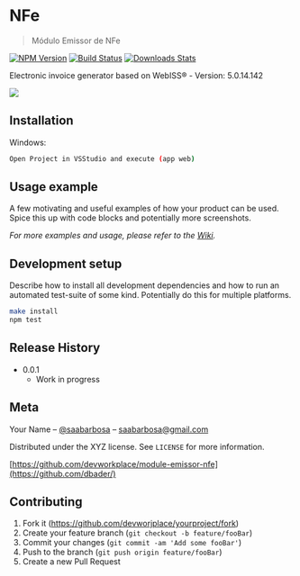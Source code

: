 # NFe
> Módulo Emissor de NFe

[![NPM Version][npm-image]][npm-url]
[![Build Status][travis-image]][travis-url]
[![Downloads Stats][npm-downloads]][npm-url]

Electronic invoice generator based on WebISS® - Version: 5.0.14.142

![](header.png)

## Installation

Windows:

```sh
Open Project in VSStudio and execute (app web)
```


## Usage example

A few motivating and useful examples of how your product can be used. Spice this up with code blocks and potentially more screenshots.

_For more examples and usage, please refer to the [Wiki][wiki]._

## Development setup

Describe how to install all development dependencies and how to run an automated test-suite of some kind. Potentially do this for multiple platforms.

```sh
make install
npm test
```

## Release History

* 0.0.1
    * Work in progress

## Meta

Your Name – [@saabarbosa](https://twitter.com/dbader_org) – saabarbosa@gmail.com

Distributed under the XYZ license. See ``LICENSE`` for more information.

[https://github.com/devworkplace/module-emissor-nfe](https://github.com/dbader/)

## Contributing

1. Fork it (<https://github.com/devworjplace/yourproject/fork>)
2. Create your feature branch (`git checkout -b feature/fooBar`)
3. Commit your changes (`git commit -am 'Add some fooBar'`)
4. Push to the branch (`git push origin feature/fooBar`)
5. Create a new Pull Request

<!-- Markdown link & img dfn's -->
[npm-image]: https://img.shields.io/npm/v/datadog-metrics.svg?style=flat-square
[npm-url]: https://npmjs.org/package/datadog-metrics
[npm-downloads]: https://img.shields.io/npm/dm/datadog-metrics.svg?style=flat-square
[travis-image]: https://img.shields.io/travis/dbader/node-datadog-metrics/master.svg?style=flat-square
[travis-url]: https://travis-ci.org/dbader/node-datadog-metrics
[wiki]: https://github.com/yourname/yourproject/wiki
